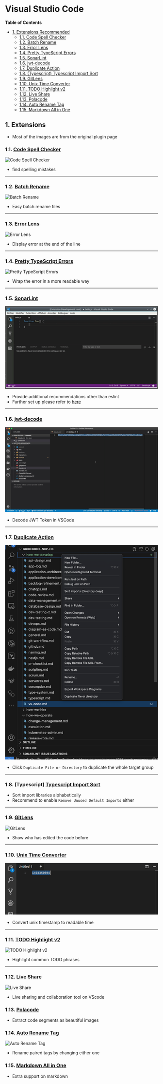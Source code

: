# Visual Studio Code <!-- omit in toc -->

**Table of Contents**

- [1. Extensions Recommended](#1-plugins-recommended)
  - [1.1. Code Spell Checker](#11-code-spell-checker)
  - [1.2. Batch Rename](#12-batch-rename)
  - [1.3. Error Lens](#13-error-lens)
  - [1.4. Pretty TypeScript Errors](#14-pretty-typescript-errors)
  - [1.5. SonarLint](#15-sonarlint)
  - [1.6. jwt-decode](#16-jwt-decode)
  - [1.7. Duplicate Action](#17-duplicate-action)
  - [1.8. (Typescript) Typescript Import Sort](#18-typescript-typescript-import-sort)
  - [1.9. GitLens](#19-gitlens)
  - [1.10. Unix Time Converter](#110-unix-time-converter)
  - [1.11. TODO Highlight v2](#111-todo-highlight-v2)
  - [1.12. Live Share](#112-live-share)
  - [1.13. Polacode](#113-polacode)
  - [1.14. Auto Rename Tag](#114-auto-rename-tag)
  - [1.15. Markdown All in One](#115-markdown-all-in-one)

## 1. Extensions

- Most of the images are from the original plugin page

### 1.1. [Code Spell Checker](https://marketplace.visualstudio.com/items?itemName=streetsidesoftware.code-spell-checker "https://marketplace.visualstudio.com/items?itemName=streetsidesoftware.code-spell-checker")

![Code Spell Checker](https://raw.githubusercontent.com/streetsidesoftware/vscode-spell-checker/main/images/suggestions.gif)

- find spelling mistakes

---

### 1.2. [Batch Rename](https://marketplace.visualstudio.com/items?itemName=JannisX11.batch-rename-extension "https://marketplace.visualstudio.com/items?itemName=JannisX11.batch-rename-extension")

![Batch Rename](https://raw.githubusercontent.com/JannisX11/batch-rename/main/media/demo.gif)

- Easy batch rename files

---

### 1.3. [Error Lens](https://marketplace.visualstudio.com/items?itemName=usernamehw.errorlens "https://marketplace.visualstudio.com/items?itemName=usernamehw.errorlens")

![Error Lens](https://raw.githubusercontent.com/usernamehw/vscode-error-lens/master/img/demo.png)

- Display error at the end of the line

---

### 1.4. [Pretty TypeScript Errors](https://marketplace.visualstudio.com/items?itemName=yoavbls.pretty-ts-errors "https://marketplace.visualstudio.com/items?itemName=yoavbls.pretty-ts-errors")

![Pretty TypeScript Errors](https://raw.githubusercontent.com/yoavbls/pretty-ts-errors/b358fed5b4437be9fe109a836b77c6ca88a273a6/assets/this.png)

- Wrap the error in a more readable way

---

### 1.5. [SonarLint](https://marketplace.visualstudio.com/items?itemName=SonarSource.sonarlint-vscode "https://marketplace.visualstudio.com/items?itemName=SonarSource.sonarlint-vscode")

![SonarLint](https://raw.githubusercontent.com/SonarSource/sonarlint-vscode/b446efa174ad1bf03a3c98a2fe68c7fe6c74b45c/images/sonarlint-vscode.gif)

- Provide additional recommendations other than eslint
- Further set up please refer to [here](./sonarqube.md "./sonarqube.md")

---

### 1.6. [jwt-decode](https://marketplace.visualstudio.com/items?itemName=jflbr.jwt-decoder "https://marketplace.visualstudio.com/items?itemName=jflbr.jwt-decoder")

![jwt-decode](https://raw.githubusercontent.com/jflbr/jwt-decoder/master/images/demo-from-untitled-document.gif)

- Decode JWT Token in VSCode

---

### 1.7. [Duplicate Action](https://marketplace.visualstudio.com/items?itemName=mrmlnc.vscode-duplicate "https://marketplace.visualstudio.com/items?itemName=mrmlnc.vscode-duplicate")

![Duplicate Action](./duplicate-action.png "./duplicate-action.png")

- Click `Duplicate File or Directory` to duplicate the whole target group

---

### 1.8. (Typescript) [Typescript Import Sort](https://marketplace.visualstudio.com/items?itemName=mike-co.import-sorter "https://marketplace.visualstudio.com/items?itemName=mike-co.import-sorter")

- Sort import libraries alphabetically
- Recommend to enable `Remove Unused Default Imports` either

---

### 1.9. [GitLens](https://marketplace.visualstudio.com/items?itemName=eamodio.gitlens "https://marketplace.visualstudio.com/items?itemName=eamodio.gitlens")

![GitLens](https://raw.githubusercontent.com/gitkraken/vscode-gitlens/main/images/docs/current-line-blame.png)

- Show who has edited the code before

---

### 1.10. [Unix Time Converter](https://marketplace.visualstudio.com/items?itemName=espresso3389.unixtime-converter "https://marketplace.visualstudio.com/items?itemName=espresso3389.unixtime-converter")

![Unix Time Converter](https://raw.githubusercontent.com/espresso3389/unixtime-converter/master/images/intro.gif)

- Convert unix timestamp to readable time

---

### 1.11. [TODO Highlight v2](https://marketplace.visualstudio.com/items?itemName=jgclark.vscode-todo-highlight)

![TODO Highlight v2](https://raw.githubusercontent.com/wayou/vscode-todo-highlight/master/assets/material-night-eighties.png)

- Highlight common TODO phrases

---

### 1.12. [Live Share](https://marketplace.visualstudio.com/items?itemName=MS-vsliveshare.vsliveshare "https://marketplace.visualstudio.com/items?itemName=MS-vsliveshare.vsliveshare")

![Live Share](https://user-images.githubusercontent.com/116461/47793782-4d253500-dcdc-11e8-9c76-3d9d5b474d9d.png)

- Live sharing and collaboration tool on VScode

### 1.13. [Polacode](https://www.syncfusion.com/blogs/post/top-vs-code-extensions "https://www.syncfusion.com/blogs/post/top-vs-code-extensions")

- Extract code segments as beautiful images

### 1.14. [Auto Rename Tag](https://marketplace.visualstudio.com/items?itemName=formulahendry.auto-rename-tag "https://marketplace.visualstudio.com/items?itemName=formulahendry.auto-rename-tag")

![Auto Rename Tag](https://raw.githubusercontent.com/formulahendry/vscode-auto-rename-tag/f3039ed7263c5ab94c6e2fa9995d3ad265ebc822/images/usage.gif)

- Rename paired tags by changing either one

### 1.15. [Markdown All in One](https://marketplace.visualstudio.com/items?itemName=yzhang.markdown-all-in-one "https://marketplace.visualstudio.com/items?itemName=yzhang.markdown-all-in-one")

- Extra support on markdown
